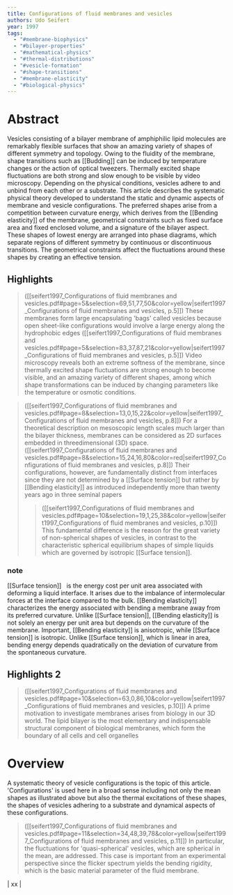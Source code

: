 ```yaml
---
title: Configurations of fluid membranes and vesicles
authors: Udo Seifert
year: 1997
tags:
  - "#membrane-biophysics"
  - "#bilayer-properties"
  - "#mathematical-physics"
  - "#thermal-distributions"
  - "#vesicle-formation"
  - "#shape-transitions"
  - "#membrane-elasticity"
  - "#biological-physics"
---
```


# Abstract 
Vesicles consisting of a bilayer membrane of amphiphilic lipid molecules are remarkably flexible surfaces that show an amazing variety of shapes of different symmetry and topology. Owing to the fluidity of the membrane, shape transitions such as [[Budding]] can be induced by temperature changes or the action of optical tweezers. Thermally excited shape fluctuations are both strong and slow enough to be visible by video microscopy. Depending on the physical conditions, vesicles adhere to and unbind from each other or a substrate. This article describes the systematic physical theory developed to understand the static and dynamic aspects of membrane and vesicle configurations. The preferred shapes arise from a competition between curvature energy, which derives from the [[Bending elasticity]] of the membrane, geometrical constraints such as fixed surface area and fixed enclosed volume, and a signature of the bilayer aspect. These shapes of lowest energy are arranged into phase diagrams, which separate regions of different symmetry by continuous or discontinuous transitions. The geometrical constraints affect the fluctuations around these shapes by creating an effective tension.

## Highlights
> ([[seifert1997_Configurations of fluid membranes and vesicles.pdf#page=5&selection=69,51,77,50&color=yellow|seifert1997_Configurations of fluid membranes and vesicles, p.5]])
> These membranes form large encapsulating 'bags' called vesicles because open sheet-like configurations would involve a large energy along the hydrophobic edges
> ([[seifert1997_Configurations of fluid membranes and vesicles.pdf#page=5&selection=83,37,87,21&color=yellow|seifert1997_Configurations of fluid membranes and vesicles, p.5]])
> Video microscopy reveals both an extreme softness of the membrane, since thermally excited shape fluctuations are strong enough to become visible, and an amazing variety of different shapes, among which shape transformations can be induced by changing parameters like the temperature or osmotic conditions.

> ([[seifert1997_Configurations of fluid membranes and vesicles.pdf#page=8&selection=13,0,15,22&color=yellow|seifert1997_Configurations of fluid membranes and vesicles, p.8]])
> For a theoretical description on mesoscopic length scales much larger than the bilayer thickness, membranes can be considered as 2D surfaces embedded in threedimensional (3D) space.
> ([[seifert1997_Configurations of fluid membranes and vesicles.pdf#page=8&selection=15,24,16,80&color=red|seifert1997_Configurations of fluid membranes and vesicles, p.8]])
> Their configurations, however, are fundamentally distinct from interfaces since they are not determined by a [[Surface tension]] but rather by [[Bending elasticity]] as introduced independently more than twenty years ago in three seminal papers
> > ([[seifert1997_Configurations of fluid membranes and vesicles.pdf#page=10&selection=19,1,25,38&color=yellow|seifert1997_Configurations of fluid membranes and vesicles, p.10]])
> This fundamental difference is the reason for the great variety of non-spherical shapes of vesicles, in contrast to the characteristic spherical equilibrium shapes of simple liquids which are governed by isotropic [[Surface tension]].
### note 

[[Surface tension]]   is the energy cost per unit area associated with deforming a liquid interface. It arises due to the imbalance of intermolecular forces at the interface compared to the bulk.
[[Bending elasticity]]  characterizes the energy associated with bending a membrane away from its preferred curvature. Unlike [[Surface tension]], [[Bending elasticity]] is not solely an energy per unit area but depends on the curvature of the membrane.
Important, [[Bending elasticity]] is anisotropic, while [[Surface tension]] is isotropic. 
Unlike [[Surface tension]], which is linear in area, bending energy depends quadratically on the deviation of curvature from the spontaneous curvature.

## Highlights 2

 > ([[seifert1997_Configurations of fluid membranes and vesicles.pdf#page=10&selection=63,0,86,10&color=yellow|seifert1997_Configurations of fluid membranes and vesicles, p.10]])
> A prime motivation to investigate membranes arises from biology in our 3D world. The lipid bilayer is the most elementary and indispensable structural component of biological membranes, which form the boundary of all cells and cell organelles

# Overview 


A systematic theory of vesicle configurations is the topic of this article. 'Configurations' is used here in a broad sense including not only the mean shapes as illustrated above but also the thermal excitations of these shapes, the shapes of vesicles adhering to a substrate and dynamical aspects of these configurations.

> ([[seifert1997_Configurations of fluid membranes and vesicles.pdf#page=11&selection=34,48,39,78&color=yellow|seifert1997_Configurations of fluid membranes and vesicles, p.11]])
>  In particular, the fluctuations for 'quasi-spherical' vesicles, which are spherical in the mean, are addressed. This case is important from an experimental perspective since the flicker spectrum yields the bending rigidity, which is the basic material parameter of the fluid membrane.


| xx |